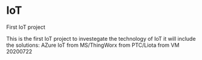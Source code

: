 # IoT
First IoT project

This is the first IoT project to investegate the technology of IoT
it will include the solutions: AZure IoT from MS/ThingWorx from PTC/Liota from VM
20200722
